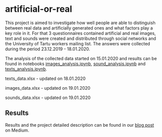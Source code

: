 # artificial-or-real

This project is aimed to investigate how well people are able to distinguish between real data and artificially generated ones and what factors play a key role in it. For that 3 questionnaires contained artificial and real images, text and sounds were created and distributed through social networks and the University of Tartu workers mailing list. The answers were collected during the period 23.12.2019 - 18.01.2020.

The analysis of the collected data started on 15.01.2020 and results can be found in notebooks [images_analysis.ipynb](https://github.com/ShalyginaA/artificial-or-real/blob/master/images_analysis.ipynb), [sound_analysis.ipynb](https://github.com/ShalyginaA/artificial-or-real/blob/master/sound_analysis.ipynb) and [texts_analysis.ipynb](https://github.com/ShalyginaA/artificial-or-real/blob/master/texts_analysis.ipynb). 

texts_data.xlsx - updated on 18.01.2020

images_data.xlsx - updated on 19.01.2020

sounds_data.xlsx - updated on 19.01.2020

## Results

Results and the project detailed description can be found in our [blog post](https://medium.com/@nshal3879/artificial-or-real-6b1d9974a9) on Medium.
